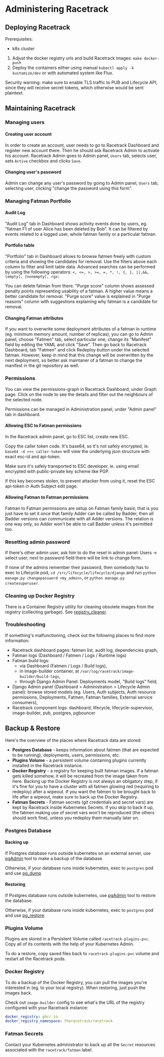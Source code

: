 # Administering Racetrack

## Deploying Racetrack

Prerequisites:

- k8s cluster

1. Adjust the docker registry urls and build Racetrack images: `make docker-push`
2. Deploy the containers either using manual `kubectl apply -k kustomize/dev`
or with automated system like Flux.

Security warning: make sure to enable TLS traffic to PUB and Lifecycle API, since
they will receive secret tokens, which otherwise would be sent plaintext.

## Maintaining Racetrack

### Managing users

#### Creating user account
In order to create an account, 
user needs to go to Racetrack Dashboard and register new account there.
Then he should ask Racetrack Admin to activate his account.
Racetrack Admin goes to Admin panel, `Users` tab, selects user, 
sets `Active` checkbox and clicks `Save`.

#### Changing user's password
Admin can change any user's password by going to Admin panel, `Users` tab, 
selecting user, clicking "change the password using this form".


### Managing Fatman Portfolio

#### Audit Log
"Audit Log" tab in Dashboard shows activity events done by users,
eg. "fatman F1 of user Alice has been deleted by Bob".
It can be filtered by events related to a logged user,
whole fatman family or a particular fatman.

#### Portfolio table
"Portfolio" tab in Dashboard allows to browse fatmen freely
with custom criteria and showing the candidates for removal.
Use the filters above each column to filter and limit table data. 
Advanced searches can be performed by using the following operators:
`<, <=, >, >=, =, *, !, {, }, ||,&&, [empty], [nonempty], rgx:`

You can delete fatman from there.
"Purge score" column shows assessed penalty points representing usability of a fatman.
A higher value means a better candidate for removal.
"Purge score" value is explained in "Purge reasons" column
with suggestions explaining why fatman is a candidate for removal.

#### Changing Fatman attributes
If you want to overwrite some deployment attributes of a fatman in runtime 
(eg. minimum memory amount, number of replicas),
you can go to Admin panel, choose "Fatmen" tab, select particular one,
change its "Manifest" field by editing the YAML and click "Save".
Then go back to Racetrack Dashboard, tab "Fatmen" and click Redeploy button under the selected fatman.
However, keep in mind that this change will be overwritten by the next deployment,
so better ask maintaner of a fatman to change the manifest in the git repository as well.

### Permissions

You can view the permissions-graph in Racetrack Dashboard, under Graph page.
Click on the node to see the details and filter out the neighbours of the selected node.

Permissions can be managed in Administration panel, under "Admin panel" tab in dashboard.

#### Allowing ESC to Fatman permissions

In the Racetrack admin panel, go to ESC list, create new ESC.

Copy the caller token code. It's base64, so it's not safely encrypted, ie.
`base64 -d <<< caller-token` will view the underlying json structure
with exact esc-id and api-token.

Make sure it's safely transported to ESC developer, ie. using email encrypted with
public-private key scheme like PGP.

If this key becomes stolen, to prevent attacker from using it, reset the ESC api-token
in Auth Subject edit page.


#### Allowing Fatman to Fatman permissions

Fatman to Fatman permissions are setup on Fatman family basis; that is you just
have to set it once that family Adder can be called by Badder, then all Badder
versions can communicate with all Adder versions. The relation is one way only,
so Adder won't be able to call Badder unless it's permitted too.

### Resetting admin password

If there's other admin user, ask him to do the reset in admin panel:
Users -> select user, next to password field there will be link to change form.

If none of the admins remember their password, then somebody has to exec
to Lifecycle pod, `cd /src/lifecycle/lifecycle/django` and run 
`python manage.py changepassword <my_admin>`, or `python manage.py createsuperuser`.

### Cleaning up Docker Registry

There is a Container Registry utility for cleaning obsolete images from the registry
(collecting garbage).
See [registry_cleaner](../utils/registry_cleaner/README.md).


### Troubleshooting
If something's malfunctioning, check out the following places to find more information:

- Racetrack dashboard pages: fatmen list, audit log, dependencies graph,
- Fatman logs (Dashboard / Fatmen / Logs / Runtime logs)
- Fatman build logs:
    - via Dashboard (Fatmen / Logs / Build logs),
    - in image-builder container, at `/var/log/racetrack/image-builder/build-logs`,
    - through Django Admin Panel: Deployments model, "Build logs" field,
- Django Admin panel (Dashboard > Administration > Lifecycle Admin panel):
  browse stored models (eg. Users, Auth subjects, Auth resource permissions,
  Deployments, Fatmen, Fatman families, External service consumers),
- Racetrack component logs: dashboard, lifecycle, lifecycle-supervisor, image-builder, pub, postgres, pgbouncer


## Backup & Restore

Here's the overview of the places where Racetrack data are stored:

- **Postgres Database** - keeps information about fatmen
  (that are expected to be running), deployments, users, permissions, etc.
- **Plugins Volume** - a persistent volume containing plugins 
  currently installed in the Racetrack instance.
- **Docker Registry** - a registry for keeping built fatman images.
  If a fatman gets killed somehow, it will be recreated from the image taken from here.
  Backing up the Docker Registry is not always an obligatory step,
  if it's fine for you to have a cluster with all fatmen glowing red (requiring to redeploy) after a wipeout.
  If you want the fatmen to be brought back to life after a wipeout,
  make sure to back up the Docker Registry.
- **Fatman Secrets** - Fatman secrets (git credentials and secret vars) 
  are kept by Racetrack inside Kubernetes Secrets.
  If you skip to back it up, the fatmen making use of secret vars 
  won't be reproduced (the others should work fine),
  unless you redeploy them manually later on.

### Postgres Database
#### Backing up
If Postgres database runs outside kubernetes on an external server,
use [pgAdmin](https://www.pgadmin.org/docs/pgadmin4/development/backup_and_restore.html)
tool to make a backup of the database.

Otherwise, if your database runs inside kubernetes, 
exec to `postgres` pod and use [pg_dump](https://www.postgresql.org/docs/current/app-pgdump.html)

#### Restoring
If Postgres database runs outside kubernetes,
use [pgAdmin](https://www.pgadmin.org/docs/pgadmin4/development/backup_and_restore.html)
tool to restore the database.

Otherwise, if your database runs inside kubernetes, 
exec to `postgres` pod and use [pg_restore](https://www.postgresql.org/docs/current/app-pgrestore.html). 

### Plugins Volume
Plugins are stored in a Persistent Volume called `racetrack-plugins-pvc`.
Copy all of its contents with the help of your Kubernetes Admin.

To do a restore, copy saved files back to `racetrack-plugins-pvc` 
volume and restart all the Racetrack pods.

### Docker Registry
To do a backup of the Docker Registry, you can pull the images you're interested in (eg. to your local registry).
When restoring, just push the images back.

Check out `image-builder` config to see what's the URL of the registry configured with your Racetrack instance:
```yaml
docker_registry: ghcr.io
docker_registry_namespace: theracetrack/racetrack
```

### Fatman Secrets
Contact your Kubernetes administrator to back up all the `Secret` resources
associated with the `racetrack/fatman` label.
